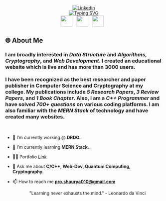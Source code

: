 <div>
    <div align="center">
       <a href="https://www.linkedin.com/in/shaurya-pratap-singh010/" script="align='center'"><img alt="Linkedin" title="Linkedin" src="https://capsule-render.vercel.app/api?type=venom&height=200&text=I%20am%20Shaurya Pratap Singh&fontSize=70&color=0:8871e5,100:b678c4&stroke=b678c4"/></a>
    </div>
    <!-- typing effect -->
    <div align="center">
        <a href="https://git.io/typing-svg"><img src="https://readme-typing-svg.demolab.com?font=Fira+Code&size=27&pause=1000&center=true&width=435&lines=%F0%9F%91%8B+A+Cryptographer;A+Quantum+Programmer;A+Web+Developer;A+Competitive+Programmer;A+Mathematican;" alt="Typing SVG" /></a>
    </div>
    <div align="center">
    <a href="https://www.linkedin.com/in/shaurya-pratap-singh010/"><img src="https://upload.wikimedia.org/wikipedia/commons/thumb/f/f8/LinkedIn_icon_circle.svg/1200px-LinkedIn_icon_circle.svg.png" width="37" height="35" style="margin-right: 10px;" /></a>
    <a href="mailto:shauryapratap2114@gmail.com"><img src="https://www.logo.wine/a/logo/Gmail/Gmail-Logo.wine.svg" width="37" height="35" style="margin-right: 10px;" /></a>
    <a href="https://scholar.google.com/citations?user=HDNW1HsAAAAJ&hl=en"><img src="https://img.icons8.com/ios_filled/512/228BE6/google-scholar--v2.png" width="37" height="35" style="margin-right: 10px;" border-radius: 100% /></a>
</div>



</p>

<h2 align="left">🌐 About Me </h2>
<h3>
 I am broadly interested in <i>Data Structure</i> and <i>Algorithms</i>, <i>Cryptography</i>, and <i>Web Development</i>. I created an educational website which is live and has more than 3000 users.<br><br>
I have been recognized as the best researcher and paper publisher in Computer Science and Cryptography at my college. My publications include <i>5 Research Papers</i>, <i>3 Review Papers</i>, and <i>1 Book Chapter</i>. Also, I am a <i> C++ Programmer </i> and have solved <i>700+ questions</i> on various coding platforms. I am also familiar with the <i>MERN Stack </i> of technology and have created many websites.

 </h3>
 <br>
 
<!--  <img
    src="https://raw.githubusercontent.com/MicaelliMedeiros/micaellimedeiros/master/image/computer-illustration.png"
    min-width="200px"
    max-width="200px"
    width="300px"
    align="right"
    alt="Computador iuriCode"
  /> -->


- 🔭 I’m currently working @ **DRDO.**

- 🌱 I’m currently learning **MERN Stack.**

- 👨‍💻 Portfolio *<a href="https://shaurya010.github.io/ShauryaPratap.dev/index.html">Link</a>.*

- 💬 Ask me about **C/C++, Web-Dev, Quantum Computing, Cryptography.**

- 📫 How to reach me **pro.shaurya010@gmail.com**

  <p align='center'>"Learning never exhausts the mind." - Leonardo da Vinci</p>


 




 





